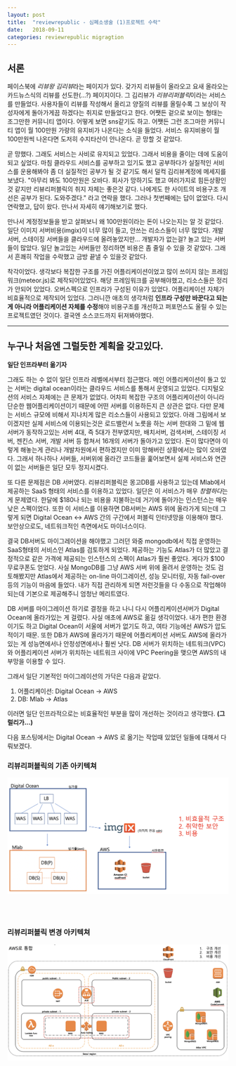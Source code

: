 ```yaml
---
layout: post
title:  "reviewrepublic - 심폐소생술 (1)프로젝트 수락"
date:   2018-09-11
categories: reviewrepublic migragtion
---
```


## 서론 

페이스북에 *리뷰왕 김리뷰*라는 페이지가 있다. 갖가지 리뷰들이 올라오고 요새 올라오는 카드뉴스식의 리뷰를 선도한(...?) 페이지이다. 그 김리뷰가 *리뷰리퍼블릭*이라는 서비스를 만들었다. 사용자들이 리뷰를 작성해서 올리고 양질의 리뷰를 올릴수록 그 보상이 작성자에게 돌아가게끔 하겠다는 취지로 만들었다고 한다. 어쨋든 겉으로 보이는 형태는 조그만한 커뮤니티 앱이다. 어떻게 보면 sns같기도 하고. 어쨋든 그런 조그마한 커뮤니티 앱이 월 100만원 가량의 유지비가 나온다는 소식을 들었다. 서비스 유지비용이 월 100만원씩 나온다면 도저히 수지타산이 안나온다. 곧 망할 것 같았다. 

곧 망했다. 그래도 서비스는 사비로 유지되고 있었다. 그래서 비용을 줄이는 데에 도움이 되고 싶었다. 마침 클라우드 서비스를 공부하고 있기도 했고 공부하다가 실질적인 서비스를 운용해봐야 좀 더 실질적인 공부가 될 것 같기도 해서 덜컥 김리뷰계정에 메세지를 보냈다. "아무리 봐도 100만원은 오바다. 회사가 망하기도 했고 여러가지로 힘든상황인것 같지만 리뷰리퍼블릭의 취지 자체는 좋은것 같다. 나에게도 한 사이트의 비용구조 개선은 공부가 된다. 도와주겠다." 라고 연락을 했다. 그러나 첫번째에는 답이 없었다. 다시 연락했고, 답이 왔다. 만나서 자세히 얘기해보기로 했다. 

만나서 계정정보들을 받고 살펴보니 왜 100만원이라는 돈이 나오는지는 알 것 같았다. 일단 이미지 서버비용(imgix)이 너무 많이 들고, 안쓰는 리소스들이 너무 많았다. 개발서버, 스테이징 서버들을 클라우드에 올려놓았지만... 개발자가 없는걸? 놀고 있는 서버들이 많았다. 일단 놀고있는 서버들만 정리하면 비용은 좀 줄일 수 있을 것 같았다. 그래서 흔쾌히 작업을 수락했고 금방 끝낼 수 있을것 같았다. 

착각이었다. 생각보다 복잡한 구조를 가진 어플리케이션이었고 많이 쓰이지 않는 프레임워크(meteor.js)로 제작되어있었다. 해당 프레임워크를 공부해야했고, 리소스들은 정리가 안되어 있었다. 오버스펙으로 인프라가 구성된 이유가 있었다. 어플리케이션 자체가 비효율적으로 제작되어 있었다. 그러니깐 애초의 생각처럼 **인프라 구성만 바꾼다고 되는게 아니라 어플리케이션 자체를 수정**해야 비용구조를 개선하고 퍼포먼스도 올릴 수 있는 프로젝트였던 것이다. 결국엔 소스코드까지 뒤져봐야했다. 

--- 

## 누구나 처음엔 그럴듯한 계획을 갖고있다. 

**일단 인프라부터 옮기자**

그래도 하는 수 없이 일단 인프라 레벨에서부터 접근했다. 메인 어플리케이션이 돌고 있는 서버는 digital ocean이라는 클라우드 서비스를 통해서 운영되고 있었다. 디지털오션의 서비스 자체에는 큰 문제가 없었다. 어차피 복잡한 구조의 어플리케이션이 아니라 단순한 웹어플리케이션이기 때문에 어떤 서버를 이용하든지 큰 상관은 없다. 다만 문제는 서비스 규모에 비해서 지나치게 많은 리소스들이 사용되고 있었다. 아래 그림에서 보이겠지만 실제 서비스에 이용되는것은 로드밸런서 노릇을 하는 서버 한대와 그 밑에 웹서버가 동작하고있는 서버 4대, 즉 5대가 전부였지만, 배치서버, 검색서버, 스테이징 서버, 젠킨스 서버, 개발 서버 등 합쳐서 16개의 서버가 돌아가고 있었다. 돈이 많다면야 이렇게 해놓는게 관리나 개발차원에서 편하겠지만 이미 망해버린 상황에서는 많이 오바였다. 그래서 하나하나 서버들, 서버위에 올라간 코드들을 훑어보면서 실제 서비스와 연관이 없는 서버들은 일단 모두 정지시켰다.

또 다른 문제점은 DB 서버였다. 리뷰리퍼블릭은 몽고DB를 사용하고 있는데 Mlab에서 제공하는 SaaS 형태의 서비스를 이용하고 있었다. 일단은 이 서비스가 매우 *창렬하다*는게 문제였다. 한달에 $180나 되는 비용을 지불하는데 거기에 돌아가는 인스턴스는 매우 낮은 스펙이었다. 또한 이 서비스를 이용하면 DB서버는 AWS 위에 올라가게 되는데 그렇게 되면 Digital Ocean <-> AWS 간의 구간에서 퍼블릭 인터넷망을 이용해야 했다. 보안상으로도, 네트워크적인 측면에서도 마이너스이다. 

결국 DB서버도 마이그레이션을 해야했고 그러던 와중 mongodb에서 직접 운영하는 SaaS형태의 서비스인 Atlas를 검토하게 되었다. 제공하는 기능도 Atlas가 더 많았고 결정적으로 같은 가격에 제공되는 인스턴스의 스펙이 Atlas가 훨씬 좋았다. 게다가 $100 무료쿠폰도 얻었다. 사실 MongoDB를 그냥 AWS 서버 위에 올려서 운영하는 것도 검토해봤지만 Atlas에서 제공하는 on-line 마이그레이션, 성능 모니터링, 자동 fail-over 등의 기능이 마음에 들었다. 내가 직접 관리하게 되면 저런것들을 다 수동으로 작업해야되는데 기본으로 제공해주니 엄청난 메리트였다. 

DB 서버를 마이그레이션 하기로 결정을 하고 나니 다시 어플리케이션서버가 Digital Ocean에 올라가있는 게 걸렸다. 사실 애초에 AWS로 옮길 생각이었다. 내가 편한 환경이기도 하고 Digital Ocean이 서울에 서버가 없기도 하고, 여타 기능에선 AWS가 압도적이기 때문. 또한 DB가 AWS에 올라가기 때문에 어플리케이션 서버도 AWS에 올라가있는 게 성능면에서나 안정성면에서나 훨씬 낫다. DB 서버가 위치하는 네트워크(VPC)와 어플리케이션 서버가 위치하는 네트워크 사이에 VPC Peering을 맺으면 AWS의 내부망을 이용할 수 있다.

그래서 일단 기본적인 마이그레이션의 가닥은 다음과 같았다.  

1. 어플리케이션: Digital Ocean -> AWS
2. DB: Mlab -> Atlas

이러면 일단 인프라적으로는 비효율적인 부분을 많이 개선하는 것이라고 생각했다. **(그럴리가...)**

다음 포스팅에서는 Digital Ocean -> AWS 로 옮기는 작업때 있었던 일들에 대해서 다뤄보겠다. 

### **리뷰리퍼블릭의 기존 아키텍쳐**
![그림1](/images/reviewrepublic-legacy.png)

<br><br>

### **리뷰리퍼블릭 변경 아키텍쳐**
![그림2](/images/reviewrepublic-tobe.png)
